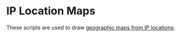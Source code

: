 # IP Location Maps

These scripts are used to draw [geographic maps from IP locations](http://exploringdata.github.io/vis/ip-location-maps/). 
